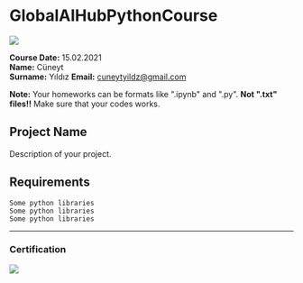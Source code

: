 # GlobalAIHubPythonCourse
![](img/logo.png)

**Course Date:** 15.02.2021  
**Name:** Cüneyt  
**Surname:** Yıldız
**Email:** cuneytyildz@gmail.com  

**Note:** Your homeworks can be formats like ".ipynb" and ".py". **Not ".txt" files!!** Make sure that your codes works.  

## Project Name
Description of your project.

## Requirements
```
Some python libraries
Some python libraries
Some python libraries
```
---

### Certification
![](img/certificate_ex.png)

